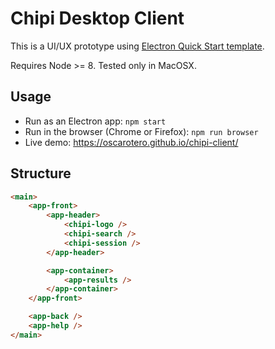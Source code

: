 # Chipi Desktop Client

This is a UI/UX prototype using [Electron Quick Start template](https://electronjs.org/docs/tutorial/quick-start).

Requires Node >= 8. Tested only in MacOSX.

## Usage

* Run as an Electron app: `npm start`
* Run in the browser (Chrome or Firefox): `npm run browser`
* Live demo: https://oscarotero.github.io/chipi-client/

## Structure

```html
<main>
    <app-front>
        <app-header>
            <chipi-logo />
            <chipi-search />
            <chipi-session />
        </app-header>

        <app-container>
            <app-results />
        </app-container>
    </app-front>

    <app-back />
    <app-help />
</main>
```